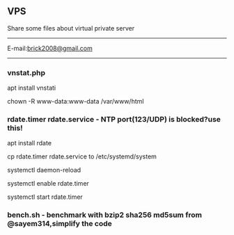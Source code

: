 ## VPS

Share some files about virtual private server

****
E-mail:brick2008@gmail.com
****

### vnstat.php

apt install vnstati

chown -R www-data:www-data /var/www/html

### rdate.timer rdate.service - NTP port(123/UDP) is blocked?use this!

apt install rdate

cp rdate.timer rdate.service to /etc/systemd/system

systemctl daemon-reload

systemctl enable rdate.timer

systemctl start rdate.timer

### bench.sh - benchmark with bzip2 sha256 md5sum from @sayem314,simplify the code
